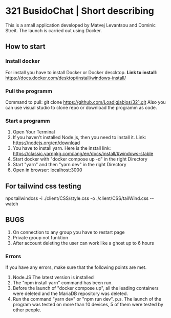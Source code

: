 # 321 BusidoChat | Short describing
This is a small application developed by Matvej Levantsou and Dominic Streit.
The launch is carried out using Docker.
## How to start
### Install docker
For install you have to install Docker or Docker descktop.
**Link to install**: https://docs.docker.com/desktop/install/windows-install/ 
### Pull the programm
Command to pull: git clone https://github.com/Loadigjablos/321.git
Also you can use visual studio to clone repo or download the programm as code.
### Start a programm
1. Open Your Terminal
2. If you haven't installed Node.js, then you need to install it. Link: https://nodejs.org/en/download
3. You have to install yarn. Here is the install link: https://classic.yarnpkg.com/lang/en/docs/install/#windows-stable
4. Start docker with "docker compose up -d" in the right Directory
5. Start "yarn" and then "yarn dev" in the right Directory
6. Open in browser: localhost:3000
## For tailwind css testing
npx tailwindcss -i ./client/CSS/style.css -o ./client/CSS/tailWind.css --watch
## BUGS
1. On connection to any group you have to restart page
2. Private group not funktion
3. After account deleting the user can work like a ghost up to 6 hours
### Errors
If you have any errors, make sure that the following points are met.
1. Node.JS The latest version is installed
2. The "npm install yarn" command has been run.
3. Before the launch of "docker compose up", all the leading containers were deleted and the MariaDB repository was deleted.
4. Run the command "yarn dev" or "npm run dev".
p.s. The launch of the program was tested on more than 10 devices, 5 of them were tested by other people.
